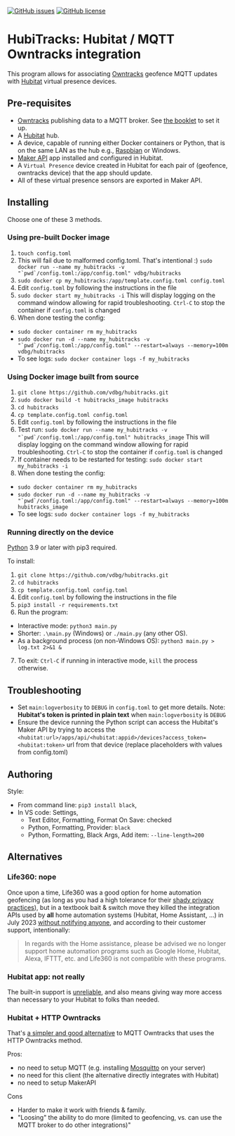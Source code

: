 [![GitHub issues](https://img.shields.io/github/issues/vdbg/hubitracks.svg)](https://github.com/vdbg/hubitracks/issues)
[![GitHub license](https://img.shields.io/badge/license-MIT-blue.svg)](https://raw.githubusercontent.com/vdbg/hubitracks/main/LICENSE)

# HubiTracks: Hubitat / MQTT Owntracks integration

This program allows for associating [Owntracks](https://owntracks.org/) geofence MQTT updates with [Hubitat](https://hubitat.com/) virtual presence devices.

## Pre-requisites

* [Owntracks](https://owntracks.org/) publishing data to a MQTT broker. See [the booklet](https://owntracks.org/booklet/) to set it up.
* A [Hubitat](https://hubitat.com/) hub.
* A device, capable of running either Docker containers or Python, that is on the same LAN as the hub e.g., [Raspbian](https://www.raspbian.org/) or Windows.
* [Maker API](https://docs.hubitat.com/index.php?title=Maker_API) app installed and configured in Hubitat.
* A `Virtual Presence` device created in Hubitat for each pair of (geofence, owntracks device) that the app should update.
* All of these virtual presence sensors are exported in Maker API.

## Installing

Choose one of these 3 methods.

### Using pre-built Docker image

1. `touch config.toml`
2. This will fail due to malformed config.toml. That's intentional :)
   ``sudo docker run --name my_hubitracks -v "`pwd`/config.toml:/app/config.toml" vdbg/hubitracks``
3. `sudo docker cp my_hubitracks:/app/template.config.toml config.toml`
4. Edit `config.toml` by following the instructions in the file
5. `sudo docker start my_hubitracks -i`
  This will display logging on the command window allowing for rapid troubleshooting. `Ctrl-C` to stop the container if `config.toml` is changed
7. When done testing the config:
  * `sudo docker container rm my_hubitracks`
  * ``sudo docker run -d --name my_hubitracks -v "`pwd`/config.toml:/app/config.toml" --restart=always --memory=100m vdbg/hubitracks``
  * To see logs: `sudo docker container logs -f my_hubitracks`

### Using Docker image built from source

1. `git clone https://github.com/vdbg/hubitracks.git`
2. `sudo docker build -t hubitracks_image hubitracks`
3. `cd hubitracks`
4. `cp template.config.toml config.toml`
5. Edit `config.toml` by following the instructions in the file
6. Test run: ``sudo docker run --name my_hubitracks -v "`pwd`/config.toml:/app/config.toml" hubitracks_image``
   This will display logging on the command window allowing for rapid troubleshooting. `Ctrl-C` to stop the container if `config.toml` is changed
7. If container needs to be restarted for testing: `sudo docker start my_hubitracks -i`
8. When done testing the config:
  * `sudo docker container rm my_hubitracks`
  * ``sudo docker run -d --name my_hubitracks -v "`pwd`/config.toml:/app/config.toml" --restart=always --memory=100m hubitracks_image``
  * To see logs: `sudo docker container logs -f my_hubitracks`

### Running directly on the device

[Python](https://www.python.org/) 3.9 or later with pip3 required.

To install:

1. `git clone https://github.com/vdbg/hubitracks.git`
2. `cd hubitracks`
3. `cp template.config.toml config.toml`
4. Edit `config.toml` by following the instructions in the file
5. `pip3 install -r requirements.txt`
6. Run the program:
  * Interactive mode: `python3 main.py`
  * Shorter: `.\main.py` (Windows) or `./main.py` (any other OS).
  * As a background process (on non-Windows OS): `python3 main.py > log.txt 2>&1 &`
7. To exit: `Ctrl-C` if running in interactive mode, `kill` the process otherwise.

## Troubleshooting

* Set `main:logverbosity` to `DEBUG` in `config.toml` to get more details. Note: **Hubitat's token is printed in plain text** when `main:logverbosity` is `DEBUG`
* Ensure the device running the Python script can access the Hubitat's Maker API by trying to access the `<hubitat:url>/apps/api/<hubitat:appid>/devices?access_token=<hubitat:token>` url from that device (replace placeholders with values from config.toml)

## Authoring

Style:

* From command line: `pip3 install black`,
* In VS code: Settings,
    * Text Editor, Formatting, Format On Save: checked
    * Python, Formatting, Provider: `black`
    * Python, Formatting, Black Args, Add item: `--line-length=200`

## Alternatives

### Life360: nope

Once upon a time, Life360 was a good option for home automation geofencing (as long as you had a high tolerance for
their [shady privacy practices](https://themarkup.org/privacy/2021/12/06/the-popular-family-safety-app-life360-is-selling-precise-location-data-on-its-tens-of-millions-of-user)), but in a textbook bait & switch move they killed the integration APIs used by **all** home automation systems (Hubitat, Home Assistant, ...) in
July 2023 [without notifying anyone](https://community.hubitat.com/t/life360-broken/122202/125), and according to their customer support, intentionally:

> In regards with the Home assistance, please be advised we no longer support home automation programs such as Google Home, Hubitat, Alexa, IFTTT, etc. and Life360 is not compatible with these programs.

### Hubitat app: not really

The built-in support is [unreliable](https://community.hubitat.com/t/android-geofence-not-working/86612), and also means giving way more access than necessary to your Hubitat to folks than needed.

### Hubitat + HTTP Owntracks

That's [a simpler and good alternative](https://community.hubitat.com/t/release-owntracks-presence/53419) to MQTT Owntracks that uses the HTTP Owntracks method.

Pros:
* no need to setup MQTT (e.g. installing [Mosquitto](https://mosquitto.org/) on your server)
* no need for this client (the alternative directly integrates with Hubitat)
* no need to setup MakerAPI


Cons
* Harder to make it work with friends & family. 
* "Loosing" the ability to do more (limited to geofencing, vs. can use the MQTT broker to do other integrations)"

